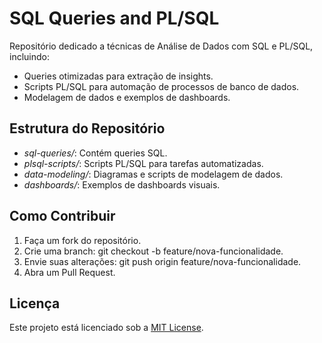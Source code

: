 # SQL Queries and PL/SQL  

Repositório dedicado a técnicas de Análise de Dados com SQL e PL/SQL, incluindo:  
- Queries otimizadas para extração de insights.  
- Scripts PL/SQL para automação de processos de banco de dados.  
- Modelagem de dados e exemplos de dashboards.  

## Estrutura do Repositório  
- *sql-queries/*: Contém queries SQL.  
- *plsql-scripts/*: Scripts PL/SQL para tarefas automatizadas.  
- *data-modeling/*: Diagramas e scripts de modelagem de dados.  
- *dashboards/*: Exemplos de dashboards visuais.  

## Como Contribuir  
1. Faça um fork do repositório.  
2. Crie uma branch: git checkout -b feature/nova-funcionalidade.  
3. Envie suas alterações: git push origin feature/nova-funcionalidade.  
4. Abra um Pull Request.  

## Licença  
Este projeto está licenciado sob a [MIT License](LICENSE).
